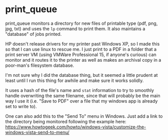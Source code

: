 # print_queue

print_queue monitors a directory for new files of printable type (pdf, png, jpg, txt) and uses the `lp` command to print them.  It also maintains a "database" of jobs printed.

HP doesn't release drivers for my printer past Windows XP, so I made this so that I can use linux to rescue me.  I just print to a PDF in a folder that a print server VM (using VMWare Professional 15, if anyone's curious) can monitor and it routes it to the printer as well as makes an archival copy in a poor-man's filesystem database.

I'm not sure why I did the database thing, but it seemed a little prudent at least until I run this thing for awhile and make sure it works solidly.

It uses a hash of the file's name and `stat` information to try to smoothly handle overwriting the same filename, since that will probably be the main way I use it (i.e. "Save to PDF" over a file that my windows app is already set to write to).

One can also add this to the "Send To" menu in Windows.  Just add a link to the directory being monitored following the example here: https://www.howtogeek.com/howto/windows-vista/customize-the-windows-vista-send-to-menu/
